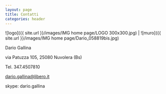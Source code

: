 ```yaml
---
layout: page
title: Contatti
categories: header
---
```


![logo]({{ site.url }}/images/IMG home page/LOGO 300x300.jpg) | ![muro]({{ site.url }}/images/IMG home page/Dario_058819bis.jpg)

Dario Gallina

via Patuzza 105, 25080 Nuvolera (Bs)

Tel. 347.4507810

[dario.gallina@libero.it](mailto:dario.gallina@libero.it)

skype: dario.gallina
